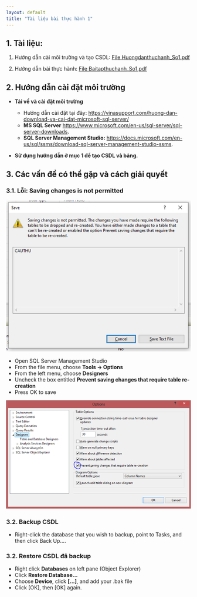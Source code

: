 ```yaml
---
layout: default
title: "Tài liệu bài thực hành 1"
---
```


## 1. Tài liệu:
    
1. Hướng dẫn cài môi trường và tạo CSDL: 
    [File Huongdanthuchanh_So1.pdf](/assets/course-materials/BaiThucHanh_2019/Buoi1_TaoCSDL/Huongdanthuchanh_So1.pdf)

2. Hướng dẫn bài thực hành: 
    [File Baitapthuchanh_So1.pdf](/assets/course-materials/BaiThucHanh_2019/Buoi1_TaoCSDL/Baitapthuchanh_So1.pdf)

## 2. Hướng dẫn cài đặt môi trường

- **Tải về và cài đặt môi trường**
    - Hướng dẫn cài đặt tại đây: <https://vinasupport.com/huong-dan-download-va-cai-dat-microsoft-sql-server/>
    - **MS SQL Server** <https://www.microsoft.com/en-us/sql-server/sql-server-downloads>.
    - **SQL Server Management Studio:** <https://docs.microsoft.com/en-us/sql/ssms/download-sql-server-management-studio-ssms>.

- **Sử dụng hướng dẫn ở mục 1 để tạo CSDL và bảng.**

## 3. Các vấn đề có thể gặp và cách giải quyết

### 3.1. Lỗi: Saving changes is not permitted

![](/assets/course-materials/images/error1.png)

- Open SQL Server Management Studio
- From the file menu, choose **Tools -> Options**
- From the left menu, choose **Designers**
- Uncheck the box entitled **Prevent saving changes that require table re-creation**
- Press OK to save

![](/assets/course-materials/images/error1-solved.png)

### 3.2. Backup CSDL

- Right-click the database that you wish to backup, point to Tasks, and then click Back Up....

### 3.2. Restore CSDL đã backup

- Right click **Databases** on left pane (Object Explorer)
- Click **Restore Database...**
- Choose **Device**, click **[...]**, and add your .bak file
- Click [OK], then [OK] again.
